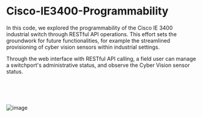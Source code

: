 # Cisco-IE3400-Programmability

In this code, we explored the programmability of the Cisco IE 3400 industrial switch through RESTful API operations. This effort sets the groundwork for future functionalities, for example the streamlined provisioning of cyber vision sensors within industrial settings.

Through the web interface with RESTful API calling, a field user can manage a switchport's administrative status, and observe the Cyber Vision sensor status.

<br/><br/><br/>

![image](https://github.com/cakwok/Cisco-IE3400-Programmability/assets/21034990/fc29edb6-dd75-49df-9e9b-74d9833b3a3f)
